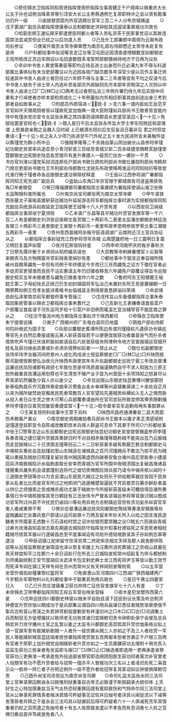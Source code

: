 <!-- { "loadSidebar": true } -->
　　○原任锦衣卫指挥同知周贤指挥使周侨指挥佥事周健正千户周庠以俱重庆大长公主子孙也诏例当降革贤等引淳安大长公主男蔡遇例乞复原职特许之且以贤有勘事功仍升一级
　　○谕提督团营内外官选精壮官军三百二十人分布京城捕盗
　　○戊子罢湖广副总兵都指挥使康泰以总制都御史洪钟劾其逗遛误事冒报功次故也
　　○哈密忠顺王速坛拜牙即遣使臣阿都火者等入贡私货茶于民家事觉诏以其故违国禁法宜减赏但业已给之以后勿遣入贡
　　○己丑升工部署郎中周炯为云南布政司右参议
　　○庚寅升南京太常寺卿章懋为南京礼部右侍郎懋迁太常寺未赴复有是命
　　○户科都给事中张润等言定辽左等卫屯田近因清查虗增粮数宜如都御史王宪所核改正苏边军困诏以屯田虗数既多准暂照原额徵纳待地方宁日再为议处
　　○辛卯中书舍人黄堂等奏臣等职均近侍且进士出身而升迁必满九年不得与科道部属比事体似有未当吏部覆议以为近因各衙门缺员数多年深官少是以员外主事迁转较速其中书舍人由进士者历任过六年顾不得与主事二三年者等宜有不均之叹请今后中书舍人缺务于进士举人内选补至各部员外郎缺则先尽本部年资稍深之人次则以中书舍人由进士□厂□(林□止)□两考无过者照弘治三年例升署仍待九年后实授中间果有才行卓绝者亦听本部检照成化二十年例量拟内外相应职事其由别途出身三考到部者自如故事从之
　　○刑部员外郎宿进＜锍-釒＞言六事一谓内臣如王岳范亨言官如许天锡周钥者皆以瑾故死宜加恤典一谓大臣附瑾如兵部尚书王敞者皆宜能内侍中有瑾余党亦宜令太监张永察之其四事则请择郡县长吏遣官录囚＜宀十见＞免赋役罢差官校也＜锍-釒＞既入是日午后太监张永传旨大学士李东阳杨廷和梁储谓  上怒甚欲亲鞫之且趣入见时闻  上已被酒东阳曰后生狂妄且日暮非见  君之时但宜奏请＜宀十见＞处之永入少项乃执进至午门外杖之五十发为民进所言未甚触忤徒以察瑾党为群小所中云
　　○强贼李隆等二千余骑自蒙山阴出破长山县参将李瑾纪功御史吴堂率兵追击至小青河斩首三百级至青城又斩二百余级捷至赐敕奖励瑾堂暨都御史边宪御史陆芸各赏银币有差升奏捷人一级赏纻丝衣一袭钞一千贯
　　○书办官刘淮以瑾党系狱词连原任户部尚书致仕顾佐刑部尚书致仕屠勋刑部尚书韩邦门南京吏部尚书致仕王华刑部右侍郎致仕沈锐先布政使降两淮运司同知陆珩等皆尝托淮行贿于瑾者命各巡按御史逮治俱赎杖释遣
　　○壬辰以江西参将湖广署都指挥同知王宪充湖广副总兵
　　○盗劫山东角□羊京官银于都城南有司逐盗弗获免角□羊者徵偿
　　○癸巳降福建都司署都指挥佥事龚顺为署指挥使调山海卫坐赂太监陶锦科害所属也
　　○升南京尚宝司卿张苪为南京太常寺卿
　　○甲午录狭西张墓太子渠喻英堡斩获达贼功升延绥游击将军都指挥佥事时源为实授都指挥同知充副总兵统游兵如故延安卫指挥使王钺等十六人升赏有差
　　○以西安前卫纳级都指挥佥事郑诰宁夏领班
　　○乙未录广乐昌等县平贼功升赏官舍旗军等一千六百二人有差都御史刘洪安远侯柳文各赏银二十两彩币二表里太监潘忠都御史林廷选各银三十两彩币三表里御史王昊银十两彩币一表里布政李思明参政罗荣佥事江潮银五两彩币一表里
　　○贵州乖西苗贼阿杂叛守臣请调湖广云南附近汉土官兵协征从之
　　以都指挥佥事赵钺充江西参将领军杀贼  云南楚雄府地一日三震明日复震又明日复震声如雷
　　○夜月犯房宿钩铃星
　　○丙申命河南怀庆府每岁春秋次丁日祭先儒许衡于乡贤祠从知府臧凤请也
　　○大崇教等寺剌麻番僧官卜尖昝等来朝贡马及方物赐宴并赏彩叚表里绢钞有差
　　○都给事中于聪言近奉旨贼所残破州县粮草蠲免一年但有司例于年终徵足今岁改已三月而蠲免之诏方下徵在官者必多徒资官吏侵渔而良民不沾实惠请五年仍旧徵收移至六年蠲免户部覆议得旨令巡按御史核实五年未徵者悉与蠲免已徵者准作六年之数
　　○鲁府阿东王阳镖薨王端懿王第二子母妃徐氏正统己巳生初封镇国将军弘治己未袭封东阿王至是薨辍朝一日赐祭葬如例王性孝友能诗善楷书女临城县主例得房直恳辞谥曰荣靖
　　○命武靖伯赵弘泽掌南京前军都督府事专管操江
　　○戊戌传旨山东备倭都指挥佥事朱泰取回象房管事以锦衣卫都指挥佥事朱翥代之
　　○己亥新化王表槏奏请食盐菜户户部覆议食盐请于河东运司岁给十引菜户非旧例而辄滥乞宜治辅导官不能匡救之罪从之
　　○铨注守备洮州地方都指挥佥事赵济于陕西都司
　　○命锦衣卫指挥使朱宁提督巡捕
　　○庚子广西梧州府广东电白县同日地震
　　○荫故户部右侍郎何钧孙继武为国子生　　○兵部议覆御史寗溥所陈边务谓刘瑾擅权凡遇获功令镇巡等官先关白然后奏报或报云某人斩获首级若干以便更改故获功者垂首丧气而扑杀者借势吹声今瑾已伏诛积毙如故请自后凡斩首获级务照律例令地方官查报镇巡官细开姓名及获功缘由具奏或扑杀诱杀情弊如前者一一禁止从之
　　○致仕右副都御史张玮卒玮字汝器河间府景州人成化丙戌进士授监察御史□厂□(林□止)□升陕西按察司副使按察使弘治改元升陕西布政使其年冬升右副都御史巡抚宁夏三年改总督漕运兼巡抚凤阳诸郡有政绩七年致仕至是卒玮质直端谨确然自守不求人知独为三原王恕所器重其改漕运用恕荐也平生清苦不殖产业子尝为州垦田十余项玮知之怒甚尽以畀其弟玑然褊急少容人亦以是少之
　　○辛丑巡按山东御史陆芸奏慱兴滕邹蒙阴新泰临胊昌乐齐河嘉祥泰安曲阜沂费鱼台金乡单峄等州县镇集驿递二十余处自正月以来为贼所破焚劫官廨居民死者常数百人官军望风先遁贼势纵横如入无人之境而胁从投入者日众生灵之惨大可寒心兵部覆奏谓由所在官司怠玩所致宜停其俸责限剿捕参将李瑾亦应查究但屡尝奏捷宜暂＜宀十见＞假令督率官军追剿毋再失事取罪从之
　　○壬寅复除刑科给事中王萱于兵科
　　○陕西巩昌府通渭秦安二县大雨雹伤禾稼畜产甚众
　　○南京御史周期雍劾奏兵部尚书王敞本以庸才素乏清望祗附逆瑾遂登兹职宜令自陈或改散职庶本兵得人群盗可息命下其章于所司○六科都给事中张王□赞等言近山东巡都御史边宪巡按御史陆芸纪功御史吴堂提督捕盗参将李瑾各奏青城之捷已蒙升赏据其奏辞日时不对自相矛盾瑾等既称贼不能突出芸乃云掘城而走芸报贼以二十日溃围去瑾等则云二十二日斩获甚多疑有欺蔽乞敕总制都御史马中锡核实奏处会芸劾瑾初至山东贼适在诸城县之百尺河瑾拥兵不敢击乃掠平民为贼辄以奏报及贼劫日照瑾复留驻青州贼因乘虚西向破泰安鱼台诸州县后至新泰小捷遂回兵济南致贼陷沂水临胊直取长安幸而青城为官军所围中夜贼溃围出复破昌潍诸县瑾握重兵屡失机会请罢瑾别选将代之或切责俾图后效兵部乃请令中锡并核以闻时十三道御史贺锐等亦以为言且谓山东居民凡贼过之处则乐于供给粮草器仗皆因于民弃家从乱者比比而是官军所过之地即闭门逃遁棰楚驱逼犹不肎前悬赏召募亦鲜赴者盖以供亿之烦搜索之苦或掩杀报功尤甚于贼故尔今所报斩获首级未可輙信得旨诸所奏事情已令中锡核报俟其至日朝廷有正法张伟令严督各该镇巡参将等官亟讨贼以图成功官军所过州县不许扰民仍谕四川等处用兵地方总制镇巡官但有贪功妄杀纵容官军害人者咸重罪不宥
　　○癸卯总督漕运兼巡抚凤阳都御史陶琰等奏淮安赣揄等处盗贼蠭起乞处置兵食户部请以运司盐银十万两及留本年钞关所入以给之因言淮民造麯者岁所糜麦无虑数十万石请权时禁之诏许给银而罢禁麯之议○贼五六百骑自青城过寿光攻潍县知县张志皋先期遁去城陷防守指挥张升知事杜德铭死之军民死者相枕籍贼尽掠其军器以行遂破昌邑至平度事闻诏有司给升德铭棺歛录其子孙如例志皋等逮治
　　○甲辰诏镇江祀宋留守宗泽苏常二府祀宋丞相文天祥及郡人姚訔郡倅陈炤等从巡按监察御史谢琛请也泽以恢复宋疆土为汪黄所沮死葬镇江之京岘山其墓在焉天祥尝知平江在郡六十余日诏赴行在所去三日城陷訔知常州炤起复为倅与都统制刘师勇副统制王安节度胡应炎武进令包圭剌史麻士龙江西宪将尹玉等皆以勤王效节而死泽专祠在镇江天祥专祠在苏州而常州又有天祥祠则訔等附焉
　　○以五军营坐营忻城伯赵槿兼管红盔将军
　　○免直隶山东河南四川江西湖广狭西福建两广今岁额办军需物料以礼科都给事中于聪奏其地用兵故也
　　○是日午黄尘四塞至日入
　　○乙巳升赏庄浪镇番卫获功并阵亡征伤官舍旗军七十六人有差
　　○丁未命锦衣卫带俸都指挥同知王琮五军营右哨坐营橾
　　○夜木星犯垒壁阵西第六星
　　○戊申巡抚四川都御史林俊以贼未平自劾且请下廷臣别议长策及听总制洪钟便宜升赏优恤以期成功于是兵部集议谓自四川用兵庙谋已悉往者贼势渐衰使俊不掣兵岂有营山苍溪之失若钟肎躬临督剿安有梓潼剑州之□木□(□□古)□况调集土兵而制驭无方徒增骚扰以致师老无功咎其谁归宜降敕切责令钟即赴保宁会俊及总兵杨宏并力攻守播州土官之乱暂以委之太监韦兴都御史高崇熙其升赏优恤条格议拟上请一官旗军舍有能擒斩剧贼一人者升一级世袭从贼三人亦如之不及三人者给赏一军民人等能擒斩贼首蓝廷瑞者授世袭指挥使赏银五百两鄢本恕者世袭正千户银三百两有官者于原职上加升贼党自相擒斩者升赏亦如之一生员廪膳获功五增附十俱充贡入监监生获功三依亲者免坐监即与拨□厂□(林□止)□候选者即选用一吏典承差省祭官获功三吏典准一考承差免外役送部省祭官即选用阴阳医生获功同者需次补官里老人役随军有功不愿升赏者给与冠带一擅杀平人冒报功次三名以上者凌迟处死二枭首示众一抵命一阵亡者子孙照近例升一级不愿升者给冠带复其家诏如议钟俊俱降敕切责
　　○己酉升尚宝司丞倪议为南京尚宝司卿　　○命司礼监太监张永同三法司堂上官审录罪囚敕谕永曰朕惟刑狱重事自古帝王必致谨于斯朕嗣承大统仰体  上天好生之心特加慎重兹当天气炎热恐轻重罪囚或有冤抑致伤和气特命尔同三法司堂上官从公审录死罪情真者候决其情可矜疑事无证佐并应枷号者详具以闻徒流以下减等发落笞者并释之于是永会三法司具以狱谳前后得可矜疑者六十一人俱减死充军其情重者仍杖之百而遣之免枷号者十有五人依原拨发遣以不孝告而有息词者七人杖之百俾归餋自首并笃疾放免者八人
